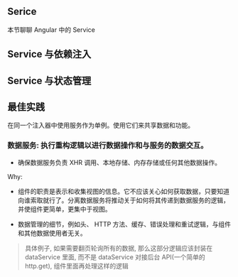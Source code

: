 ## Serice

本节聊聊 Angular 中的 Service

## Service 与依赖注入

## Service 与状态管理

## 最佳实践

在同一个注入器中使用服务作为单例。使用它们来共享数据和功能。

### 数据服务: 执行重构逻辑以进行数据操作和与服务的数据交互。

- 确保数据服务负责 XHR 调用、本地存储、内存存储或任何其他数据操作。

Why:

- 组件的职责是表示和收集视图的信息。它不应该关心如何获取数据，只要知道向谁索取就行了。分离数据服务将推动关于如何将其传递到数据服务的逻辑，并使组件更简单，更集中于视图。

- 数据管理的细节，例如头、 HTTP 方法、缓存、错误处理和重试逻辑，与组件和其他数据使用者无关。

> 具体例子, 如果需要翻页轮询所有的数据, 那么这部分逻辑应该封装在 dataService 里面, 而不是 dataService 对接后台 API(一个简单的 http.get), 组件里面再处理这样的逻辑
